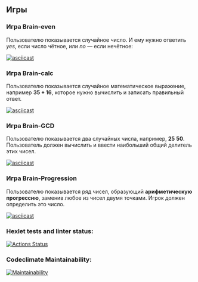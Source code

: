 ## Игры
### Игра Brain-even
Пользователю показывается случайное число. И ему нужно ответить *yes*, если число чётное, или *no* — если нечётное:

[![asciicast](https://asciinema.org/a/545803.svg)](https://asciinema.org/a/545803)

### Игра Brain-calc
Пользователю показывается случайное математическое выражение, например **35 + 16**, которое нужно вычислить и записать правильный ответ.

[![asciicast](https://asciinema.org/a/TFhigohoAuozr73WXebh0qqS2.svg)](https://asciinema.org/a/TFhigohoAuozr73WXebh0qqS2)

### Игра Brain-GCD
Пользователю показывается два случайных числа, например, **25** **50**. Пользователь должен вычислить и ввести наибольший общий делитель этих чисел.

[![asciicast](https://asciinema.org/a/dsxTskNy8nxPW9CFDmRdSuyrh.svg)](https://asciinema.org/a/dsxTskNy8nxPW9CFDmRdSuyrh)

### Игра Brain-Progression
Пользователю показывается ряд чисел, образующий **арифметическую прогрессию**, заменив любое из чисел двумя точками. Игрок должен определить это число.

[![asciicast](https://asciinema.org/a/hBlQbRpRspMOLZGvInWJjiVGi.svg)](https://asciinema.org/a/hBlQbRpRspMOLZGvInWJjiVGi)


### Hexlet tests and linter status:
[![Actions Status](https://github.com/botsiti/python-project-49/workflows/hexlet-check/badge.svg)](https://github.com/botsiti/python-project-49/actions)

### Codeclimate Maintainability:
[![Maintainability](https://api.codeclimate.com/v1/badges/d9677d92c9612c6f2509/maintainability)](https://codeclimate.com/github/botsiti/python-project-49/maintainability)

